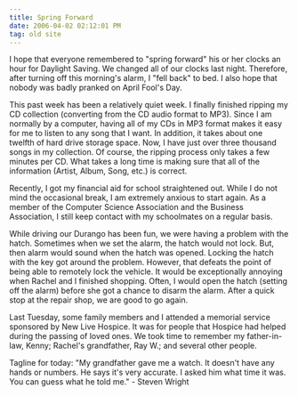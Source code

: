 ```yaml
---
title: Spring Forward
date: 2006-04-02 02:12:01 PM
tag: old site
---
```


I hope that everyone remembered to "spring forward" his or her clocks an hour for Daylight Saving. We changed all of our clocks last night. Therefore, after turning off this morning's alarm, I "fell back" to bed. I also hope that nobody was badly pranked on April Fool's Day.

This past week has been a relatively quiet week. I finally finished ripping my CD collection (converting from the CD audio format to MP3). Since I am normally by a computer, having all of my CDs in MP3 format makes it easy for me to listen to any song that I want. In addition, it takes about one twelfth of hard drive storage space. Now, I have just over three thousand songs in my collection. Of course, the ripping process only takes a few minutes per CD. What takes a long time is making sure that all of the information (Artist, Album, Song, etc.) is correct.

Recently, I got my financial aid for school straightened out. While I do not mind the occasional break, I am extremely anxious to start again. As a member of the Computer Science Association and the Business Association, I still keep contact with my schoolmates on a regular basis.

While driving our Durango has been fun, we were having a problem with the hatch. Sometimes when we set the alarm, the hatch would not lock. But, then alarm would sound when the hatch was opened. Locking the hatch with the key got around the problem. However, that defeats the point of being able to remotely lock the vehicle. It would be exceptionally annoying when Rachel and I finished shopping. Often, I would open the hatch (setting off the alarm) before she got a chance to disarm the alarm. After a quick stop at the repair shop, we are good to go again.

Last Tuesday, some family members and I attended a memorial service sponsored by New Live Hospice. It was for people that Hospice had helped during the passing of loved ones. We took time to remember my father-in-law, Kenny; Rachel's grandfather, Ray W.; and several other people.

Tagline for today: "My grandfather gave me a watch. It doesn't have any hands or numbers. He says it's very accurate. I asked him what time it was. You can guess what he told me." - Steven Wright
